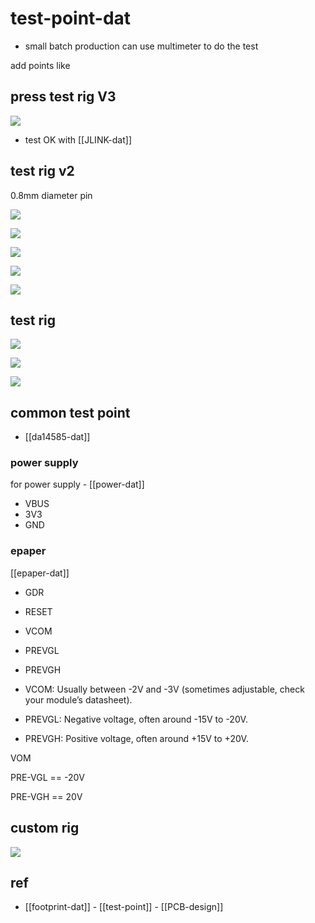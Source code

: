 
# test-point-dat

- small batch production can use multimeter to do the test 

add points like 



## press test rig V3 

![](2025-09-30-21-24-36.png)

- test OK with [[JLINK-dat]]


## test rig v2 

0.8mm diameter pin 

![](2025-09-25-12-36-28.png)

![](2025-09-25-12-36-56.png)

![](2025-09-25-12-39-13.png)

![](2025-09-26-15-48-07.png)

![](2025-09-26-15-48-21.png)


## test rig 

![](2025-09-23-17-44-30.png)

![](2025-09-23-17-45-48.png)

![](2025-09-23-17-47-53.png)



## common test point

- [[da14585-dat]]

### power supply

for power supply - [[power-dat]]

- VBUS
- 3V3
- GND


### epaper 

[[epaper-dat]] 

- GDR 
- RESET 
- VCOM 
- PREVGL
- PREVGH


- VCOM: Usually between -2V and -3V (sometimes adjustable, check your module’s datasheet).
- PREVGL: Negative voltage, often around -15V to -20V.
- PREVGH: Positive voltage, often around +15V to +20V.

VOM 

PRE-VGL == -20V

PRE-VGH == 20V 

## custom rig 

![](2025-09-23-17-49-48.png)

## ref 

- [[footprint-dat]] - [[test-point]] - [[PCB-design]]